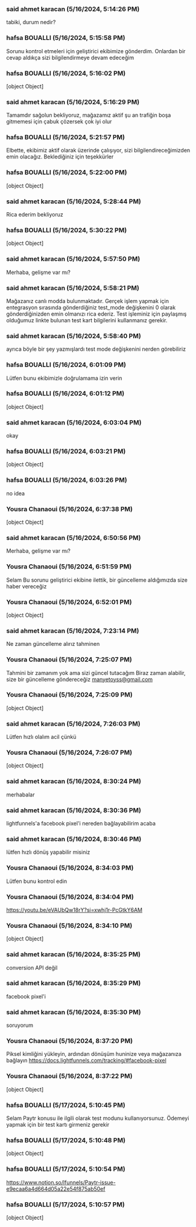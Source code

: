### said ahmet karacan (5/16/2024, 5:14:26 PM)

tabiki, durum nedir?

### hafsa BOUALLI (5/16/2024, 5:15:58 PM)

Sorunu kontrol etmeleri için geliştirici ekibimize gönderdim. Onlardan bir cevap aldıkça sizi bilgilendirmeye devam edeceğim

### hafsa BOUALLI (5/16/2024, 5:16:02 PM)

[object Object]

### said ahmet karacan (5/16/2024, 5:16:29 PM)

Tamamdır sağolun bekliyoruz, mağazamız aktif şu an trafiğin boşa gitmemesi için çabuk çözersek çok iyi olur

### hafsa BOUALLI (5/16/2024, 5:21:57 PM)

Elbette, ekibimiz aktif olarak üzerinde çalışıyor, sizi bilgilendireceğimizden emin olacağız. Beklediğiniz için teşekkürler

### hafsa BOUALLI (5/16/2024, 5:22:00 PM)

[object Object]

### said ahmet karacan (5/16/2024, 5:28:44 PM)

Rica ederim bekliyoruz

### hafsa BOUALLI (5/16/2024, 5:30:22 PM)

[object Object]

### said ahmet karacan (5/16/2024, 5:57:50 PM)

Merhaba, gelişme var mı?

### said ahmet karacan (5/16/2024, 5:58:21 PM)

Mağazanız canlı modda bulunmaktadır. Gerçek işlem yapmak için entegrasyon sırasında gönderdiğiniz test_mode değişkenini 0 olarak gönderdiğinizden emin olmanızı rica ederiz. Test işleminiz için paylaşmış olduğumuz linkte bulunan test kart bilgilerini kullanmanız gerekir.

### said ahmet karacan (5/16/2024, 5:58:40 PM)

ayrıca böyle bir şey yazmışlardı test mode değişkenini nerden görebiliriz

### hafsa BOUALLI (5/16/2024, 6:01:09 PM)

Lütfen bunu ekibimizle doğrulamama izin verin

### hafsa BOUALLI (5/16/2024, 6:01:12 PM)

[object Object]

### said ahmet karacan (5/16/2024, 6:03:04 PM)

okay

### hafsa BOUALLI (5/16/2024, 6:03:21 PM)

[object Object]

### hafsa BOUALLI (5/16/2024, 6:03:26 PM)

no idea

### Yousra Chanaoui (5/16/2024, 6:37:38 PM)

[object Object]

### said ahmet karacan (5/16/2024, 6:50:56 PM)

Merhaba, gelişme var mı?

### Yousra Chanaoui (5/16/2024, 6:51:59 PM)

Selam 
Bu sorunu geliştirici ekibine ilettik, bir güncelleme aldığımızda size haber vereceğiz

### Yousra Chanaoui (5/16/2024, 6:52:01 PM)

[object Object]

### said ahmet karacan (5/16/2024, 7:23:14 PM)

Ne zaman güncelleme alırız tahminen

### Yousra Chanaoui (5/16/2024, 7:25:07 PM)

Tahmini bir zamanım yok ama sizi güncel tutacağım 
Biraz zaman alabilir, size bir güncelleme göndereceğiz manyetoyss@gmail.com

### Yousra Chanaoui (5/16/2024, 7:25:09 PM)

[object Object]

### said ahmet karacan (5/16/2024, 7:26:03 PM)

Lütfen hızlı olalım acil çünkü

### Yousra Chanaoui (5/16/2024, 7:26:07 PM)

[object Object]

### said ahmet karacan (5/16/2024, 8:30:24 PM)

merhabalar

### said ahmet karacan (5/16/2024, 8:30:36 PM)

lightfunnels'a facebook pixel'i nereden bağlayabilirim acaba

### said ahmet karacan (5/16/2024, 8:30:46 PM)

lütfen hızlı dönüş yapabilir misiniz

### Yousra Chanaoui (5/16/2024, 8:34:03 PM)

Lütfen bunu kontrol edin

### Yousra Chanaoui (5/16/2024, 8:34:04 PM)

https://youtu.be/eVAUbQw18rY?si=xwhj1r-PcGtkY6AM

### Yousra Chanaoui (5/16/2024, 8:34:10 PM)

[object Object]

### said ahmet karacan (5/16/2024, 8:35:25 PM)

conversion API değil

### said ahmet karacan (5/16/2024, 8:35:29 PM)

facebook pixel'i

### said ahmet karacan (5/16/2024, 8:35:30 PM)

soruyorum

### Yousra Chanaoui (5/16/2024, 8:37:20 PM)

Piksel kimliğini yükleyin, ardından dönüşüm huninize veya mağazanıza bağlayın https://docs.lightfunnels.com/tracking/#facebook-pixel

### Yousra Chanaoui (5/16/2024, 8:37:22 PM)

[object Object]

### hafsa BOUALLI (5/17/2024, 5:10:45 PM)

Selam 
Paytr konusu ile ilgili olarak test modunu kullanıyorsunuz. Ödemeyi yapmak için bir test kartı girmeniz gerekir

### hafsa BOUALLI (5/17/2024, 5:10:48 PM)

[object Object]

### hafsa BOUALLI (5/17/2024, 5:10:54 PM)

https://www.notion.so/lfunnels/Paytr-issue-e9ecaa6a4d664d05a22e54f875ab50ef

### hafsa BOUALLI (5/17/2024, 5:10:57 PM)

[object Object]
